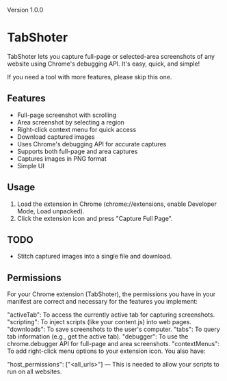 Version 1.0.0

# TabShoter
TabShoter lets you capture full-page or selected-area screenshots of any website using Chrome's debugging API. It's easy, quick, and simple!

If you need a tool with more features, please skip this one.

## Features
- Full-page screenshot with scrolling
- Area screenshot by selecting a region
- Right-click context menu for quick access
- Download captured images
- Uses Chrome's debugging API for accurate captures
- Supports both full-page and area captures
- Captures images in PNG format
- Simple UI

## Usage
1. Load the extension in Chrome (chrome://extensions, enable Developer Mode, Load unpacked).
2. Click the extension icon and press "Capture Full Page".

## TODO
- Stitch captured images into a single file and download.


## Permissions
For your Chrome extension (TabShoter), the permissions you have in your manifest are correct and necessary for the features you implement:

"activeTab": To access the currently active tab for capturing screenshots.
"scripting": To inject scripts (like your content.js) into web pages.
"downloads": To save screenshots to the user's computer.
"tabs": To query tab information (e.g., get the active tab).
"debugger": To use the chrome.debugger API for full-page and area screenshots.
"contextMenus": To add right-click menu options to your extension icon.
You also have:

"host_permissions": ["<all_urls>"] — This is needed to allow your scripts to run on all websites.